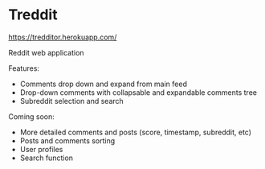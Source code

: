 # Treddit
https://tredditor.herokuapp.com/

Reddit web application


Features: 
  - Comments drop down and expand from main feed
  - Drop-down comments with collapsable and expandable comments tree
  - Subreddit selection and search

Coming soon: 
  - More detailed comments and posts (score, timestamp, subreddit, etc)
  - Posts and comments sorting
  - User profiles
  - Search function
